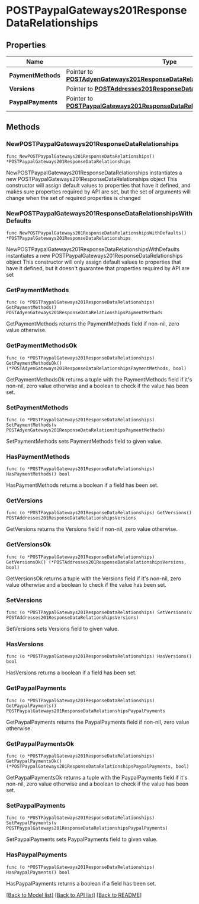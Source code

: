 # POSTPaypalGateways201ResponseDataRelationships

## Properties

Name | Type | Description | Notes
------------ | ------------- | ------------- | -------------
**PaymentMethods** | Pointer to [**POSTAdyenGateways201ResponseDataRelationshipsPaymentMethods**](POSTAdyenGateways201ResponseDataRelationshipsPaymentMethods.md) |  | [optional] 
**Versions** | Pointer to [**POSTAddresses201ResponseDataRelationshipsVersions**](POSTAddresses201ResponseDataRelationshipsVersions.md) |  | [optional] 
**PaypalPayments** | Pointer to [**POSTPaypalGateways201ResponseDataRelationshipsPaypalPayments**](POSTPaypalGateways201ResponseDataRelationshipsPaypalPayments.md) |  | [optional] 

## Methods

### NewPOSTPaypalGateways201ResponseDataRelationships

`func NewPOSTPaypalGateways201ResponseDataRelationships() *POSTPaypalGateways201ResponseDataRelationships`

NewPOSTPaypalGateways201ResponseDataRelationships instantiates a new POSTPaypalGateways201ResponseDataRelationships object
This constructor will assign default values to properties that have it defined,
and makes sure properties required by API are set, but the set of arguments
will change when the set of required properties is changed

### NewPOSTPaypalGateways201ResponseDataRelationshipsWithDefaults

`func NewPOSTPaypalGateways201ResponseDataRelationshipsWithDefaults() *POSTPaypalGateways201ResponseDataRelationships`

NewPOSTPaypalGateways201ResponseDataRelationshipsWithDefaults instantiates a new POSTPaypalGateways201ResponseDataRelationships object
This constructor will only assign default values to properties that have it defined,
but it doesn't guarantee that properties required by API are set

### GetPaymentMethods

`func (o *POSTPaypalGateways201ResponseDataRelationships) GetPaymentMethods() POSTAdyenGateways201ResponseDataRelationshipsPaymentMethods`

GetPaymentMethods returns the PaymentMethods field if non-nil, zero value otherwise.

### GetPaymentMethodsOk

`func (o *POSTPaypalGateways201ResponseDataRelationships) GetPaymentMethodsOk() (*POSTAdyenGateways201ResponseDataRelationshipsPaymentMethods, bool)`

GetPaymentMethodsOk returns a tuple with the PaymentMethods field if it's non-nil, zero value otherwise
and a boolean to check if the value has been set.

### SetPaymentMethods

`func (o *POSTPaypalGateways201ResponseDataRelationships) SetPaymentMethods(v POSTAdyenGateways201ResponseDataRelationshipsPaymentMethods)`

SetPaymentMethods sets PaymentMethods field to given value.

### HasPaymentMethods

`func (o *POSTPaypalGateways201ResponseDataRelationships) HasPaymentMethods() bool`

HasPaymentMethods returns a boolean if a field has been set.

### GetVersions

`func (o *POSTPaypalGateways201ResponseDataRelationships) GetVersions() POSTAddresses201ResponseDataRelationshipsVersions`

GetVersions returns the Versions field if non-nil, zero value otherwise.

### GetVersionsOk

`func (o *POSTPaypalGateways201ResponseDataRelationships) GetVersionsOk() (*POSTAddresses201ResponseDataRelationshipsVersions, bool)`

GetVersionsOk returns a tuple with the Versions field if it's non-nil, zero value otherwise
and a boolean to check if the value has been set.

### SetVersions

`func (o *POSTPaypalGateways201ResponseDataRelationships) SetVersions(v POSTAddresses201ResponseDataRelationshipsVersions)`

SetVersions sets Versions field to given value.

### HasVersions

`func (o *POSTPaypalGateways201ResponseDataRelationships) HasVersions() bool`

HasVersions returns a boolean if a field has been set.

### GetPaypalPayments

`func (o *POSTPaypalGateways201ResponseDataRelationships) GetPaypalPayments() POSTPaypalGateways201ResponseDataRelationshipsPaypalPayments`

GetPaypalPayments returns the PaypalPayments field if non-nil, zero value otherwise.

### GetPaypalPaymentsOk

`func (o *POSTPaypalGateways201ResponseDataRelationships) GetPaypalPaymentsOk() (*POSTPaypalGateways201ResponseDataRelationshipsPaypalPayments, bool)`

GetPaypalPaymentsOk returns a tuple with the PaypalPayments field if it's non-nil, zero value otherwise
and a boolean to check if the value has been set.

### SetPaypalPayments

`func (o *POSTPaypalGateways201ResponseDataRelationships) SetPaypalPayments(v POSTPaypalGateways201ResponseDataRelationshipsPaypalPayments)`

SetPaypalPayments sets PaypalPayments field to given value.

### HasPaypalPayments

`func (o *POSTPaypalGateways201ResponseDataRelationships) HasPaypalPayments() bool`

HasPaypalPayments returns a boolean if a field has been set.


[[Back to Model list]](../README.md#documentation-for-models) [[Back to API list]](../README.md#documentation-for-api-endpoints) [[Back to README]](../README.md)


